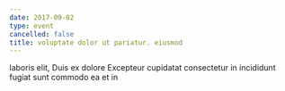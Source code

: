 ```yaml
---
date: 2017-09-02
type: event
cancelled: false
title: voluptate dolor ut pariatur. eiusmod
---
```

laboris elit, Duis ex dolore Excepteur cupidatat consectetur in incididunt fugiat sunt commodo ea et in